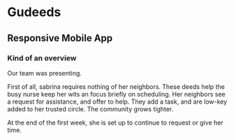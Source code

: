 # Gudeeds

## Responsive Mobile App

### Kind of an overview

Our team was presenting.

First of all, sabrina requires nothing of her neighbors. These deeds help the busy nurse keep her wits an focus briefly on scheduling.  Her neighbors see a request for assistance, and offer to help.  They add a task, and are low-key added to her trusted circle.  The community grows tighter.

At the end of the first week, she is set up to continue to request or give her time.
